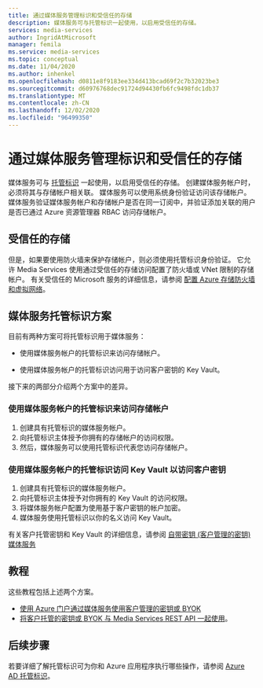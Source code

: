 ```yaml
---
title: 通过媒体服务管理标识和受信任的存储
description: 媒体服务可与托管标识一起使用，以启用受信任的存储。
services: media-services
author: IngridAtMicrosoft
manager: femila
ms.service: media-services
ms.topic: conceptual
ms.date: 11/04/2020
ms.author: inhenkel
ms.openlocfilehash: d0811e8f9183ee334d413bcad69f2c7b32023be3
ms.sourcegitcommit: d60976768dec91724d94430fb6fc9498fdc1db37
ms.translationtype: MT
ms.contentlocale: zh-CN
ms.lasthandoff: 12/02/2020
ms.locfileid: "96499350"
---
```

# <a name="managed-identities-and-trusted-storage-with-media-services"></a>通过媒体服务管理标识和受信任的存储

媒体服务可与 [托管标识](../../active-directory/managed-identities-azure-resources/overview.md) 一起使用，以启用受信任的存储。 创建媒体服务帐户时，必须将其与存储帐户相关联。 媒体服务可以使用系统身份验证访问该存储帐户。 媒体服务验证媒体服务帐户和存储帐户是否在同一订阅中，并验证添加关联的用户是否已通过 Azure 资源管理器 RBAC 访问存储帐户。

## <a name="trusted-storage"></a>受信任的存储

但是，如果要使用防火墙来保护存储帐户，则必须使用托管标识身份验证。 它允许 Media Services 使用通过受信任的存储访问配置了防火墙或 VNet 限制的存储帐户。  有关受信任的 Microsoft 服务的详细信息，请参阅 [配置 Azure 存储防火墙和虚拟网络](../../storage/common/storage-network-security.md#trusted-microsoft-services)。

## <a name="media-services-managed-identity-scenarios"></a>媒体服务托管标识方案

目前有两种方案可将托管标识用于媒体服务：

- 使用媒体服务帐户的托管标识来访问存储帐户。

- 使用媒体服务帐户的托管标识访问用于访问客户密钥的 Key Vault。

接下来的两部分介绍两个方案中的差异。

### <a name="use-the-managed-identity-of-the-media-services-account-to-access-storage-accounts"></a>使用媒体服务帐户的托管标识来访问存储帐户

1. 创建具有托管标识的媒体服务帐户。
1. 向托管标识主体授予你拥有的存储帐户的访问权限。
1. 然后，媒体服务可以使用托管标识代表您访问存储帐户。

### <a name="use-the-managed-identity-of-the-media-services-account-to-access-key-vault-to-access-customer-keys"></a>使用媒体服务帐户的托管标识访问 Key Vault 以访问客户密钥

1. 创建具有托管标识的媒体服务帐户。
1. 向托管标识主体授予对你拥有的 Key Vault 的访问权限。
1. 将媒体服务帐户配置为使用基于客户密钥的帐户加密。
1. 媒体服务使用托管标识以你的名义访问 Key Vault。

有关客户托管密钥和 Key Vault 的详细信息，请参阅 [自带密钥 (客户管理的密钥) 媒体服务](concept-use-customer-managed-keys-byok.md)

## <a name="tutorials"></a>教程

这些教程包括上述两个方案。

- [使用 Azure 门户通过媒体服务使用客户管理的密钥或 BYOK](tutorial-byok-portal.md)
- [将客户托管的密钥或 BYOK 与 Media Services REST API 一起使用](tutorial-byok-postman.md)。

## <a name="next-steps"></a>后续步骤

若要详细了解托管标识可为你和 Azure 应用程序执行哪些操作，请参阅 [Azure AD 托管标识](../../active-directory/managed-identities-azure-resources/overview.md)。